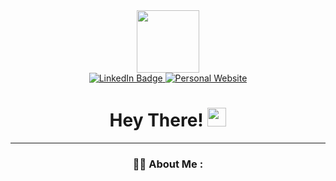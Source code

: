 <div id="header" align="center">
  <img src="https://media.giphy.com/media/7WgtYJAEnksobOm1is/giphy-downsized-large.gif" width="100"/>
  <div id="badges">
    <a href="https://www.linkedin.com/in/rafael-singer-62566618b">
      <img src="https://img.shields.io/badge/LinkedIn-blue?style=for-the-badge&logo=linkedin&logoColor=white" alt="LinkedIn Badge"/>
    </a>
    <a href="https://www.rafaelsinger.com">
      <img src="https://img.shields.io/badge/-Personal%20Website-black?style=for-the-badge&?logoColor=blue" alt="Personal Website"/>
    </a>
  </div>
  <h1>
    Hey There!
    <img src="https://media.giphy.com/media/hvRJCLFzcasrR4ia7z/giphy.gif" width="30px"/>
  </h1>
  
  ---

  ### :man_technologist: About Me :
</div>

